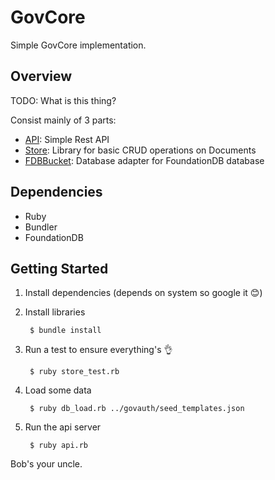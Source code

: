 # GovCore

Simple GovCore implementation.

## Overview

TODO: What is this thing?

Consist mainly of 3 parts:

- [API](api.rb): Simple Rest API
- [Store](store.rb): Library for basic CRUD operations on Documents
- [FDBBucket](fdb_bucket.rb): Database adapter for FoundationDB database

## Dependencies

- Ruby
- Bundler
- FoundationDB

## Getting Started

1. Install dependencies (depends on system so google it 😊)

2. Install libraries

        $ bundle install

3. Run a test to ensure everything's 👌

        $ ruby store_test.rb

4. Load some data

        $ ruby db_load.rb ../govauth/seed_templates.json

5. Run the api server

        $ ruby api.rb

Bob's your uncle.
